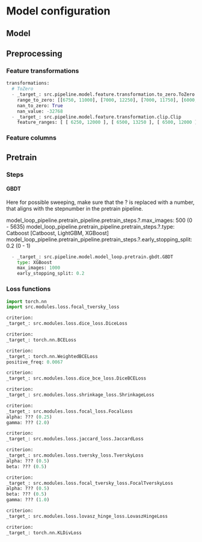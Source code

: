 
# Model configuration

## Model

## Preprocessing

### Feature transformations

```python
transformations:
  # ToZero
  - _target_: src.pipeline.model.feature.transformation.to_zero.ToZero
    range_to_zero: [[6750, 11000], [7000, 12250], [7000, 11750], [6000, 11250], [6750, 12000], [0.1,1.1], [-1, 5]]  #[SWIR, NIR, RED, GREEN, BLUE, CLOUD, ELEVATION]
    nan_to_zero: True
    nan_value: -32768
  - _target_: src.pipeline.model.feature.transformation.clip.Clip
    feature_ranges: [ [ 6250, 12000 ], [ 6500, 13250 ], [ 6500, 12000 ], [ 5750, 11250 ], [ 6500, 12000 ], [ 0, 1 ], [ 0, 5 ] ]  #[SWIR, NIR, RED, GREEN, BLUE, CLOUD, ELEVATION]
```

### Feature columns

## Pretrain

### Steps

#### GBDT

Here for possible sweeping, make sure that the ? is replaced with a number, that aligns with the stepnumber in the pretrain pipeline.

model_loop_pipeline.pretrain_pipeline.pretrain_steps.?.max_images: 500 (0 - 5635)
model_loop_pipeline.pretrain_pipeline.pretrain_steps.?.type: Catboost [Catboost, LightGBM, XGBoost]
model_loop_pipeline.pretrain_pipeline.pretrain_steps.?.early_stopping_split: 0.2 (0 - 1)

```python
  - _target_: src.pipeline.model.model_loop.pretrain.gbdt.GBDT
    type: XGBoost
    max_images: 1000
    early_stopping_split: 0.2
```

### Loss functions

```python
import torch.nn
import src.modules.loss.focal_tversky_loss

criterion:
_target_: src.modules.loss.dice_loss.DiceLoss

criterion:
_target_: torch.nn.BCELoss

criterion:
_target_: torch.nn.WeightedBCELoss
positive_freq: 0.0067

criterion:
_target_: src.modules.loss.dice_bce_loss.DiceBCELoss

criterion:
_target_: src.modules.loss.shrinkage_loss.ShrinkageLoss

criterion:
_target_: src.modules.loss.focal_loss.FocalLoss
alpha: ??? (0.25)
gamma: ??? (2.0)

criterion:
_target_: src.modules.loss.jaccard_loss.JaccardLoss

criterion:
_target_: src.modules.loss.tversky_loss.TverskyLoss
alpha: ??? (0.5)
beta: ??? (0.5)

criterion:
_target_: src.modules.loss.focal_tversky_loss.FocalTverskyLoss
alpha: ??? (0.5)
beta: ??? (0.5)
gamma: ??? (1.0)

criterion:
_target_: src.modules.loss.lovasz_hinge_loss.LovaszHingeLoss

criterion:
_target_: torch.nn.KLDivLoss


```
